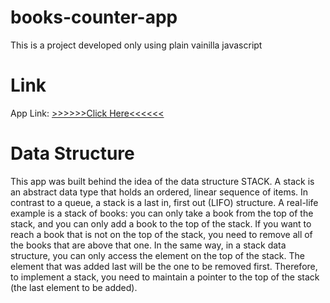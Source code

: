 # books-counter-app
This is a project developed only using plain vainilla javascript

# Link
App Link: <a href="https://webdesignmumeishon.github.io/books-counter-app/">>>>>>>Click Here<<<<<<</a>

# Data Structure
This app was built behind the idea of the data structure STACK.
A stack is an abstract data type that holds an ordered, linear sequence of items. In contrast to a queue, a stack is a last in, first out (LIFO) structure. A real-life example is a stack of books: you can only take a book from the top of the stack, and you can only add a book to the top of the stack. If you want to reach a book that is not on the top of the stack, you need to remove all of the books that are above that one. In the same way, in a stack data structure, you can only access the element on the top of the stack. The element that was added last will be the one to be removed first. Therefore, to implement a stack, you need to maintain a pointer to the top of the stack (the last element to be added).



